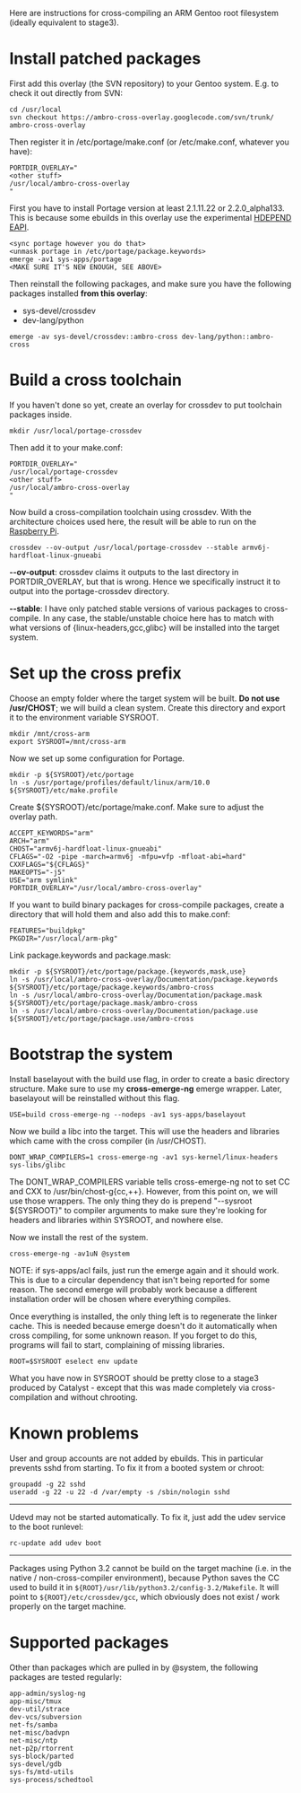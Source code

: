 Here are instructions for cross-compiling an ARM Gentoo root filesystem (ideally equivalent to stage3).

# Install patched packages #

First add this overlay (the SVN repository) to your Gentoo system. E.g. to check it out directly from SVN:

```
cd /usr/local
svn checkout https://ambro-cross-overlay.googlecode.com/svn/trunk/ ambro-cross-overlay
```

Then register it in /etc/portage/make.conf (or /etc/make.conf, whatever you have):

```
PORTDIR_OVERLAY="
<other stuff>
/usr/local/ambro-cross-overlay
"
```

First you have to install Portage version at least 2.1.11.22 or 2.2.0\_alpha133. This is because some ebuilds in this overlay use the experimental [HDEPEND EAPI](http://blogs.gentoo.org/zmedico/2012/09/25/experimental-eapi-5-hdepend/).

```
<sync portage however you do that>
<unmask portage in /etc/portage/package.keywords>
emerge -av1 sys-apps/portage
<MAKE SURE IT'S NEW ENOUGH, SEE ABOVE>
```

Then reinstall the following packages, and make sure you have the following packages installed **from this overlay**:

  * sys-devel/crossdev
  * dev-lang/python

```
emerge -av sys-devel/crossdev::ambro-cross dev-lang/python::ambro-cross
```

# Build a cross toolchain #

If you haven't done so yet, create an overlay for crossdev to put toolchain packages inside.

```
mkdir /usr/local/portage-crossdev
```

Then add it to your make.conf:

```
PORTDIR_OVERLAY="
/usr/local/portage-crossdev
<other stuff>
/usr/local/ambro-cross-overlay
"
```

Now build a cross-compilation toolchain using crossdev. With the architecture choices used here, the result will be able to run on the [Raspberry Pi](http://www.raspberrypi.org/).

```
crossdev --ov-output /usr/local/portage-crossdev --stable armv6j-hardfloat-linux-gnueabi
```

**--ov-output**: crossdev claims it outputs to the last directory in PORTDIR\_OVERLAY, but that is wrong. Hence we specifically instruct it to output into the portage-crossdev directory.

**--stable**: I have only patched stable versions of various packages to cross-compile. In any case, the stable/unstable choice here has to match with what versions of {linux-headers,gcc,glibc} will be installed into the target system.

# Set up the cross prefix #

Choose an empty folder where the target system will be built. **Do not use /usr/CHOST**; we will build a clean system. Create this directory and export it to the environment variable SYSROOT.

```
mkdir /mnt/cross-arm
export SYSROOT=/mnt/cross-arm
```

Now we set up some configuration for Portage.

```
mkdir -p ${SYSROOT}/etc/portage
ln -s /usr/portage/profiles/default/linux/arm/10.0 ${SYSROOT}/etc/make.profile
```

Create ${SYSROOT}/etc/portage/make.conf. Make sure to adjust the overlay path.
```
ACCEPT_KEYWORDS="arm"
ARCH="arm"
CHOST="armv6j-hardfloat-linux-gnueabi"
CFLAGS="-O2 -pipe -march=armv6j -mfpu=vfp -mfloat-abi=hard"
CXXFLAGS="${CFLAGS}"
MAKEOPTS="-j5"
USE="arm symlink"
PORTDIR_OVERLAY="/usr/local/ambro-cross-overlay"
```

If you want to build binary packages for cross-compile packages, create a directory that will hold them and also add this to make.conf:

```
FEATURES="buildpkg"
PKGDIR="/usr/local/arm-pkg"
```

Link package.keywords and package.mask:
```
mkdir -p ${SYSROOT}/etc/portage/package.{keywords,mask,use}
ln -s /usr/local/ambro-cross-overlay/Documentation/package.keywords ${SYSROOT}/etc/portage/package.keywords/ambro-cross
ln -s /usr/local/ambro-cross-overlay/Documentation/package.mask ${SYSROOT}/etc/portage/package.mask/ambro-cross
ln -s /usr/local/ambro-cross-overlay/Documentation/package.use ${SYSROOT}/etc/portage/package.use/ambro-cross
```

# Bootstrap the system #

Install baselayout with the build use flag, in order to create a basic directory structure. Make sure to use my **cross-emerge-ng** emerge wrapper. Later, baselayout will be reinstalled without this flag.

```
USE=build cross-emerge-ng --nodeps -av1 sys-apps/baselayout
```

Now we build a libc into the target. This will use the headers and libraries which came with the cross compiler (in /usr/CHOST).

```
DONT_WRAP_COMPILERS=1 cross-emerge-ng -av1 sys-kernel/linux-headers sys-libs/glibc
```

The DONT\_WRAP\_COMPILERS variable tells cross-emerge-ng not to set CC and CXX to /usr/bin/chost-g{cc,++}. However, from this point on, we will use those wrappers. The only thing they do is prepend "--sysroot ${SYSROOT}" to compiler arguments to make sure they're looking for headers and libraries within SYSROOT, and nowhere else.

Now we install the rest of the system.

```
cross-emerge-ng -av1uN @system
```

NOTE: if sys-apps/acl fails, just run the emerge again and it should work. This is due to a circular dependency that isn't being reported for some reason. The second emerge will probably work because a different installation order will be chosen where everything compiles.

Once everything is installed, the only thing left is to regenerate the linker cache. This is needed because emerge doesn't do it automatically when cross compiling, for some unknown reason. If you forget to do this, programs will fail to start, complaining of missing libraries.

```
ROOT=$SYSROOT eselect env update
```

What you have now in SYSROOT should be pretty close to a stage3 produced by Catalyst - except that this was made completely via cross-compilation and without chrooting.

# Known problems #

User and group accounts are not added by ebuilds. This in particular prevents sshd from starting. To fix it from a booted system or chroot:

```
groupadd -g 22 sshd
useradd -g 22 -u 22 -d /var/empty -s /sbin/nologin sshd
```


---


Udevd may not be started automatically. To fix it, just add the udev service to the boot runlevel:

```
rc-update add udev boot
```


---


Packages using Python 3.2 cannot be build on the target machine (i.e. in the native / non-cross-compiler environment), because Python saves the CC used to build it in `${ROOT}/usr/lib/python3.2/config-3.2/Makefile`. It will point to `${ROOT}/etc/crossdev/gcc`, which obviously does not exist / work properly on the target machine.

# Supported packages #

Other than packages which are pulled in by @system, the following packages are tested regularly:

```
app-admin/syslog-ng
app-misc/tmux
dev-util/strace
dev-vcs/subversion
net-fs/samba
net-misc/badvpn
net-misc/ntp
net-p2p/rtorrent
sys-block/parted
sys-devel/gdb
sys-fs/mtd-utils
sys-process/schedtool
```